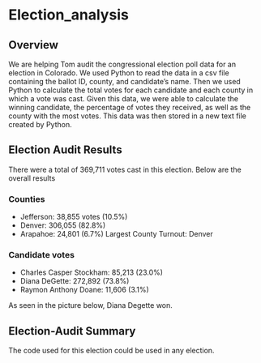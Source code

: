 # Election_analysis

## Overview
We are helping Tom audit the congressional election poll data for an election in Colorado. We used Python to read the data in a csv file containing the ballot ID, county, and candidate’s name. Then we used Python to calculate the total votes for each candidate and each county in which a vote was cast. Given this data, we were able to calculate the winning candidate, the percentage of votes they received, as well as the county with the most votes. This data was then stored in a new text file created by Python.

## Election Audit Results

There were a total of 369,711 votes cast in this election. Below are the overall results

### Counties
-	Jefferson: 38,855 votes (10.5%)
-	Denver: 306,055 (82.8%)
-	Arapahoe: 24,801 (6.7%)
Largest County Turnout: Denver

### Candidate votes
-	Charles Casper Stockham: 85,213 (23.0%)
-	Diana DeGette: 272,892 (73.8%)
-	Raymon Anthony Doane: 11,606 (3.1%)

As seen in the picture below, Diana Degette won.

## Election-Audit Summary
The code used for this election could be used in any election. 
